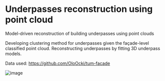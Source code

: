 # Underpasses reconstruction using point cloud
Model-driven reconstruction of building underpasses using point clouds

Developing clustering method for underpasses given the façade-level classified point cloud.
Reconstructing underpasses by fitting 3D underpass models.


Data used: https://github.com/OloOcki/tum-facade

![image](https://github.com/xyuhuang/underpasses-reconstruction-using-point-cloud/assets/62503076/7e77894d-fbe5-4b31-b147-f5ea90a1a132)


